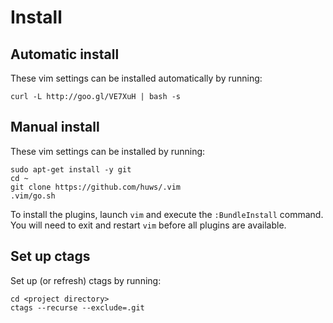 # Install
## Automatic install
These vim settings can be installed automatically by running:

    curl -L http://goo.gl/VE7XuH | bash -s

## Manual install
These vim settings can be installed by running:

    sudo apt-get install -y git
    cd ~
    git clone https://github.com/huws/.vim
    .vim/go.sh

To install the plugins, launch `vim` and execute the `:BundleInstall` command.
You will need to exit and restart `vim` before all plugins are available.

## Set up ctags
Set up (or refresh) ctags by running:

    cd <project directory>
    ctags --recurse --exclude=.git
